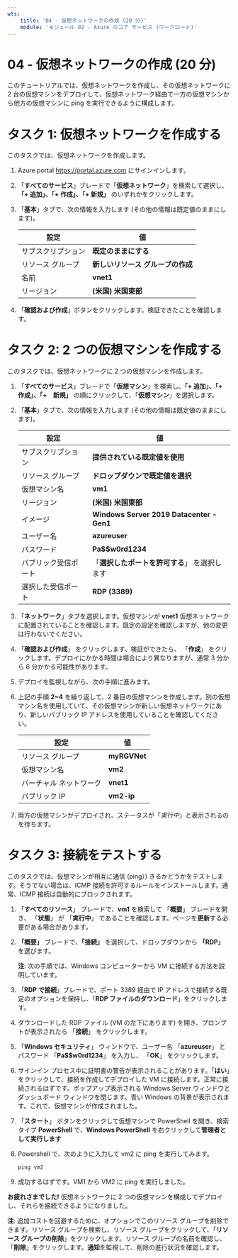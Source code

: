 ```yaml
---
wts:
    title: '04 - 仮想ネットワークの作成 (20 分)'
    module: 'モジュール 02 - Azure のコア サービス (ワークロード)'
---
```

# 04 - 仮想ネットワークの作成 (20 分)

このチュートリアルでは、仮想ネットワークを作成し、その仮想ネットワークに 2 台の仮想マシンをデプロイして、仮想ネットワーク経由で一方の仮想マシンから他方の仮想マシンに ping を実行できるように構成します。

# タスク 1: 仮想ネットワークを作成する 

このタスクでは、仮想ネットワークを作成します。 

1. Azure portal <a href="https://portal.azure.com" target="_blank"><span style="color: #0066cc;" color="#0066cc">https://portal.azure.com</span></a> にサインインします。

2. 「**すべてのサービス**」ブレードで「**仮想ネットワーク**」を検索して選択し、**「+ 追加」、「+ 作成」、「+ 新規」** のいずれかをクリックします。 

3. 「**基本**」タブで、次の情報を入力します (その他の情報は既定値のままにします)。

    | 設定 | 値 | 
    | --- | --- |
    | サブスクリプション | **既定のままにする** |
    | リソース グループ | **新しいリソース グループの作成** |
    | 名前 | **vnet1** |
    | リージョン | **(米国) 米国東部** |
    
   
4. 「**確認および作成**」ボタンをクリックします。検証できたことを確認します。


# タスク 2: 2 つの仮想マシンを作成する

このタスクでは、仮想ネットワークに 2 つの仮想マシンを作成します。 

1. 「**すべてのサービス**」ブレードで「**仮想マシン**」を検索し、**「+ 追加」、「+　作成」、「+　新規」** の順にクリックして、「**仮想マシン**」を選択します。 

2. 「**基本**」タブで、次の情報を入力します (その他の情報は既定値のままにします)。

   | 設定 | 値 | 
   | --- | --- |
   | サブスクリプション | **提供されている既定値を使用** |
   | リソース グループ |  **ドロップダウンで既定値を選択** |
   | 仮想マシン名 | **vm1**|
   | リージョン | **(米国) 米国東部** |
   | イメージ | **Windows Server 2019 Datacenter - Gen1** |
   | ユーザー名| **azureuser** |
   | パスワード| **Pa$$w0rd1234** |
   | パブリック受信ポート| 「**選択したポートを許可する**」 を選択します  |
   | 選択した受信ポート| **RDP (3389)** |
   

3. 「**ネットワーク**」タブを選択します。仮想マシンが **vnet1** 仮想ネットワークに配置されていることを確認します。既定の設定を確認しますが、他の変更は行わないでください。 

4. 「**確認および作成**」 をクリックします。検証ができたら、 「**作成**」 をクリックします。デプロイにかかる時間は場合により異なりますが、通常 3 分から 6 分かかる可能性があります。

5. デプロイを監視しながら、次の手順に進みます。 

6. 上記の手順 **2~4** を繰り返して、2 番目の仮想マシンを作成します。別の仮想マシン名を使用していて、その仮想マシンが新しい仮想ネットワークにあり、新しいパブリック IP アドレスを使用していることを確認してください。

    | 設定 | 値 |
    | --- | --- |
    | リソース グループ | **myRGVNet** |
    | 仮想マシン名 |  **vm2** |
    | バーチャル ネットワーク | **vnet1** |
    | パブリック IP | **vm2-ip** |

7. 両方の仮想マシンがデプロイされ、ステータスが「*実行中*」と表示されるのを待ちます。

# タスク 3: 接続をテストする 

このタスクでは、仮想マシンが相互に通信 (ping）) きるかどうかをテストします。そうでない場合は、ICMP 接続を許可するルールをインストールします。通常、ICMP 接続は自動的にブロックされます。

1. 「**すべてのリソース**」 ブレードで、**vm1** を検索して 「**概要**」 ブレードを開き、 「**状態**」 が 「**実行中**」 であることを確認します。ページを**更新**する必要がある場合があります。

2. **「概要」** ブレードで、**「接続」** を選択して、ドロップダウンから **「RDP」** を選びます。

    **注**: 次の手順では、Windows コンピューターから VM に接続する方法を説明しています。 

3. 「**RDP で接続**」ブレードで、ポート 3389 経由で IP アドレスで接続する既定のオプションを保持し、「**RDP ファイルのダウンロード**」をクリックします。

4. ダウンロードした RDP ファイル (VM の左下にあります) を開き、プロンプトが表示されたら 「**接続**」 をクリックします。 

5. 「**Windows セキュリティ**」 ウィンドウで、ユーザー名 「**azureuser**」 とパスワード 「**Pa$$w0rd1234**」 を入力し、 「**OK**」 をクリックします。

6. サインイン プロセス中に証明書の警告が表示されることがあります。「**はい**」をクリックして、接続を作成してデプロイした VM に接続します。正常に接続されるはずです。ポップアップ表示される Windows Server ウィンドウとダッシュボード ウィンドウを閉じます。青い Windows の背景が表示されます。これで、仮想マシンが作成されました。

7. 「**スタート**」 ボタンをクリックして仮想マシンで PowerShell を開き、検索タイプ **PowerShell** で、**Windows PowerShell** を右クリックして**管理者として実行します**

8. Powershell で、次のように入力して vm2 に ping を実行してみます。

   ```PowerShell
   ping vm2
   ```

 9. 成功するはずです。VM1 から VM2 に ping を実行しました。


**お疲れさまでした!** 仮想ネットワークに 2 つの仮想マシンを構成してデプロイし、それらを接続できるようになりました。

**注**: 追加コストを回避するために、オプションでこのリソース グループを削除できます。リソース グループを検索し、リソース グループをクリックして、「**リソース グループの削除**」をクリックします。リソース グループの名前を確認し、「**削除**」をクリックします。**通知**を監視して、削除の進行状況を確認します。
